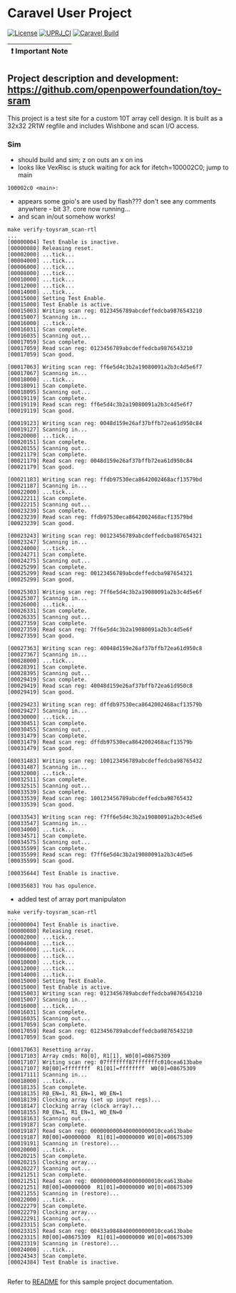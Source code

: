 # Caravel User Project

[![License](https://img.shields.io/badge/License-Apache%202.0-blue.svg)](https://opensource.org/licenses/Apache-2.0) [![UPRJ_CI](https://github.com/efabless/caravel_project_example/actions/workflows/user_project_ci.yml/badge.svg)](https://github.com/efabless/caravel_project_example/actions/workflows/user_project_ci.yml) [![Caravel Build](https://github.com/efabless/caravel_project_example/actions/workflows/caravel_build.yml/badge.svg)](https://github.com/efabless/caravel_project_example/actions/workflows/caravel_build.yml)

| :exclamation: Important Note            |
|-----------------------------------------|


## Project description and development: https://github.com/openpowerfoundation/toy-sram

This project is a test site for a custom 10T array cell design.  It is built as a 32x32 2R1W regfile and includes Wishbone and scan I/O access.


### Sim

* should build and sim; z on outs an x on ins
* looks like VexRisc is stuck waiting for ack for ifetch=100002C0; jump to main

```
100002c0 <main>:
```

* appears some gpio's are used by flash??? don't see any comments anywhere - bit 3?.  core now running...
* and scan in/out somehow works!

```
make verify-toysram_scan-rtl
...
[00000004] Test Enable is inactive.
[00000080] Releasing reset.
[00002000] ...tick...
[00004000] ...tick...
[00006000] ...tick...
[00008000] ...tick...
[00010000] ...tick...
[00012000] ...tick...
[00014000] ...tick...
[00015000] Setting Test Enable.
[00015000] Test Enable is active.
[00015003] Writing scan reg: 0123456789abcdeffedcba9876543210
[00015007] Scanning in...
[00016000] ...tick...
[00016031] Scan complete.
[00016035] Scanning out...
[00017059] Scan complete.
[00017059] Read scan reg: 0123456789abcdeffedcba9876543210
[00017059] Scan good.

[00017063] Writing scan reg: ff6e5d4c3b2a19080091a2b3c4d5e6f7
[00017067] Scanning in...
[00018000] ...tick...
[00018091] Scan complete.
[00018095] Scanning out...
[00019119] Scan complete.
[00019119] Read scan reg: ff6e5d4c3b2a19080091a2b3c4d5e6f7
[00019119] Scan good.

[00019123] Writing scan reg: 0048d159e26af37bffb72ea61d950c84
[00019127] Scanning in...
[00020000] ...tick...
[00020151] Scan complete.
[00020155] Scanning out...
[00021179] Scan complete.
[00021179] Read scan reg: 0048d159e26af37bffb72ea61d950c84
[00021179] Scan good.

[00021183] Writing scan reg: ffdb97530eca8642002468acf13579bd
[00021187] Scanning in...
[00022000] ...tick...
[00022211] Scan complete.
[00022215] Scanning out...
[00023239] Scan complete.
[00023239] Read scan reg: ffdb97530eca8642002468acf13579bd
[00023239] Scan good.

[00023243] Writing scan reg: 00123456789abcdeffedcba987654321
[00023247] Scanning in...
[00024000] ...tick...
[00024271] Scan complete.
[00024275] Scanning out...
[00025299] Scan complete.
[00025299] Read scan reg: 00123456789abcdeffedcba987654321
[00025299] Scan good.

[00025303] Writing scan reg: 7ff6e5d4c3b2a19080091a2b3c4d5e6f
[00025307] Scanning in...
[00026000] ...tick...
[00026331] Scan complete.
[00026335] Scanning out...
[00027359] Scan complete.
[00027359] Read scan reg: 7ff6e5d4c3b2a19080091a2b3c4d5e6f
[00027359] Scan good.

[00027363] Writing scan reg: 40048d159e26af37bffb72ea61d950c8
[00027367] Scanning in...
[00028000] ...tick...
[00028391] Scan complete.
[00028395] Scanning out...
[00029419] Scan complete.
[00029419] Read scan reg: 40048d159e26af37bffb72ea61d950c8
[00029419] Scan good.

[00029423] Writing scan reg: dffdb97530eca8642002468acf13579b
[00029427] Scanning in...
[00030000] ...tick...
[00030451] Scan complete.
[00030455] Scanning out...
[00031479] Scan complete.
[00031479] Read scan reg: dffdb97530eca8642002468acf13579b
[00031479] Scan good.

[00031483] Writing scan reg: 100123456789abcdeffedcba98765432
[00031487] Scanning in...
[00032000] ...tick...
[00032511] Scan complete.
[00032515] Scanning out...
[00033539] Scan complete.
[00033539] Read scan reg: 100123456789abcdeffedcba98765432
[00033539] Scan good.

[00033543] Writing scan reg: f7ff6e5d4c3b2a19080091a2b3c4d5e6
[00033547] Scanning in...
[00034000] ...tick...
[00034571] Scan complete.
[00034575] Scanning out...
[00035599] Scan complete.
[00035599] Read scan reg: f7ff6e5d4c3b2a19080091a2b3c4d5e6
[00035599] Scan good.

[00035644] Test Enable is inactive.

[00035683] You has opulence.

```

* added test of array port manipulaton

```
make verify-toysram_scan-rtl
...
[00000004] Test Enable is inactive.
[00000080] Releasing reset.
[00002000] ...tick...
[00004000] ...tick...
[00006000] ...tick...
[00008000] ...tick...
[00010000] ...tick...
[00012000] ...tick...
[00014000] ...tick...
[00015000] Setting Test Enable.
[00015000] Test Enable is active.
[00015003] Writing scan reg: 0123456789abcdeffedcba9876543210
[00015007] Scanning in...
[00016000] ...tick...
[00016031] Scan complete.
[00016035] Scanning out...
[00017059] Scan complete.
[00017059] Read scan reg: 0123456789abcdeffedcba9876543210
[00017059] Scan good.

[00017063] Resetting array.
[00017103] Array cmds: R0[0], R1[1], W0[0]=08675309
[00017107] Writing scan reg: 07fffffff87fffffffc010cea613babe
[00017107] R0[00]=ffffffff  R1[01]=ffffffff  W0[0]=08675309
[00017111] Scanning in...
[00018000] ...tick...
[00018135] Scan complete.
[00018135] R0_EN=1, R1_EN=1, W0_EN=1
[00018139] Clocking array (set up input regs)...
[00018147] Clocking array (clock array)...
[00018155] R0_EN=1, R1_EN=1, W0_EN=0
[00018163] Scanning out...
[00019187] Scan complete.
[00019187] Read scan reg: 0000000000400000000010cea613babe
[00019187] R0[00]=00000000  R1[01]=00000000 W0[0]=08675309
[00019191] Scanning in (restore)...
[00020000] ...tick...
[00020215] Scan complete.
[00020215] Clocking array...
[00020227] Scanning out...
[00021251] Scan complete.
[00021251] Read scan reg: 0000000000400000000010cea613babe
[00021251] R0[00]=00000000  R1[01]=00000000 W0[0]=08675309
[00021255] Scanning in (restore)...
[00022000] ...tick...
[00022279] Scan complete.
[00022279] Clocking array...
[00022291] Scanning out...
[00023315] Scan complete.
[00023315] Read scan reg: 00433a9848400000000010cea613babe
[00023315] R0[00]=08675309  R1[01]=00000000 W0[0]=08675309
[00023319] Scanning in (restore)...
[00024000] ...tick...
[00024343] Scan complete.
[00024384] Test Enable is inactive.


```

Refer to [README](docs/source/index.rst) for this sample project documentation.
